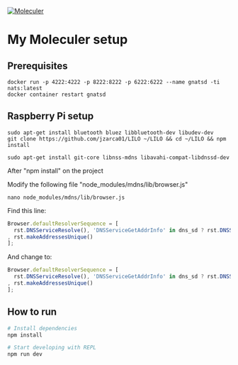 [![Moleculer](https://img.shields.io/badge/Powered%20by-Moleculer-green.svg?colorB=0e83cd)](https://moleculer.services)

# My Moleculer setup

## Prerequisites

```
docker run -p 4222:4222 -p 8222:8222 -p 6222:6222 --name gnatsd -ti nats:latest
docker container restart gnatsd
```

## Raspberry Pi setup

```
sudo apt-get install bluetooth bluez libbluetooth-dev libudev-dev
git clone https://github.com/jzarca01/LILO ~/LILO && cd ~/LILO && npm install

sudo apt-get install git-core libnss-mdns libavahi-compat-libdnssd-dev
``` 

After "npm install" on the project

Modify the following file "node_modules/mdns/lib/browser.js"
```
nano node_modules/mdns/lib/browser.js
```
Find this line:
```javascript
Browser.defaultResolverSequence = [
  rst.DNSServiceResolve(), 'DNSServiceGetAddrInfo' in dns_sd ? rst.DNSServiceGetAddrInfo() : rst.getaddrinfo()
, rst.makeAddressesUnique()
];
```
And change to:
```javascript
Browser.defaultResolverSequence = [
  rst.DNSServiceResolve(), 'DNSServiceGetAddrInfo' in dns_sd ? rst.DNSServiceGetAddrInfo() : rst.getaddrinfo({families:[4]})
, rst.makeAddressesUnique()
];
```

## How to run

``` bash
# Install dependencies
npm install

# Start developing with REPL
npm run dev
```

